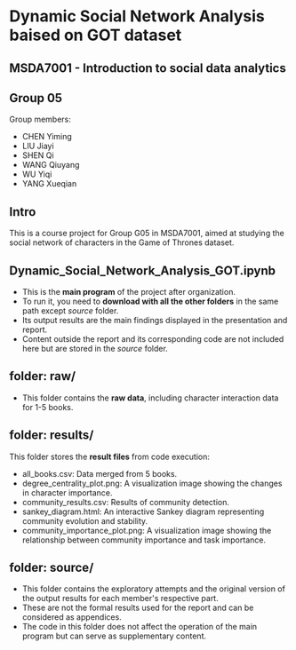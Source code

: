 # Dynamic Social Network Analysis baised on GOT dataset

## MSDA7001 - Introduction to social data analytics

## Group 05
Group members:
- CHEN Yiming
- LIU Jiayi
- SHEN Qi
- WANG Qiuyang
- WU Yiqi
- YANG Xueqian

## Intro
This is a course project for Group G05 in MSDA7001, aimed at studying the social network of characters in the Game of Thrones dataset.

## Dynamic_Social_Network_Analysis_GOT.ipynb
- This is the **main program** of the project after organization.
- To run it, you need to **download with all the other folders** in the same path except _source_ folder.
- Its output results are the main findings displayed in the presentation and report.
- Content outside the report and its corresponding code are not included here but are stored in the _source_ folder.

## folder: raw/
- This folder contains the **raw data**, including character interaction data for 1-5 books.

## folder: results/
This folder stores the **result files** from code execution:
- all_books.csv: Data merged from 5 books.
- degree_centrality_plot.png: A visualization image showing the changes in character importance.
- community_results.csv: Results of community detection.
- sankey_diagram.html: An interactive Sankey diagram representing community evolution and stability.
- community_importance_plot.png: A visualization image showing the relationship between community importance and task importance.

## folder: source/
- This folder contains the exploratory attempts and the original version of the output results for each member's respective part.
- These are not the formal results used for the report and can be considered as appendices.
- The code in this folder does not affect the operation of the main program but can serve as supplementary content.
